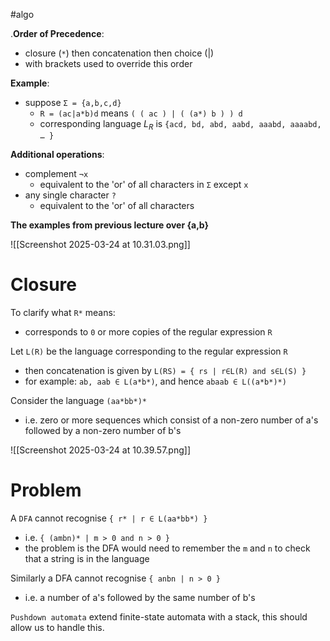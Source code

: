 #algo

.**Order of Precedence**:
- closure (`*`) then concatenation then choice (|)
- with brackets used to override this order

**Example**:
- suppose `Σ = {a,b,c,d}` 
	- `R = (ac|a*b)d` means `( ( ac ) | ( (a*) b ) ) d`
	- corresponding language $L_R$ is `{acd, bd, abd, aabd, aaabd, aaaabd, … }`

**Additional operations**:
- complement `¬x` 
	- equivalent to the 'or' of all characters in `Σ` except `x` 
- any single character `?`
	- equivalent to the 'or' of all characters

**The examples from previous lecture over {a,b}**

![[Screenshot 2025-03-24 at 10.31.03.png]]

# Closure

To clarify what `R*` means:
- corresponds to `0` or more copies of the regular expression `R`

Let `L(R)` be the language corresponding to the regular expression `R`
- then concatenation is given by `L(RS) = { rs | r∈L(R) and s∈L(S) }`
- for example: `ab, aab ∈ L(a*b*)`, and hence `abaab ∈ L((a*b*)*)`

Consider the language `(aa*bb*)*`
- i.e. zero or more sequences which consist of a non-zero number of a's followed by a non-zero number of b's

![[Screenshot 2025-03-24 at 10.39.57.png]]

# Problem

A `DFA` cannot recognise `{ r* | r ∈ L(aa*bb*) }`
- i.e. `{ (ambn)* | m > 0 and n > 0 }`
- the problem is the DFA would need to remember the `m` and `n` to check that a string is in the language

Similarly a DFA cannot recognise `{ anbn | n > 0 }`
- i.e. a number of a's followed by the same number of b's

`Pushdown automata` extend finite-state automata with a stack, this should allow us to handle this.

